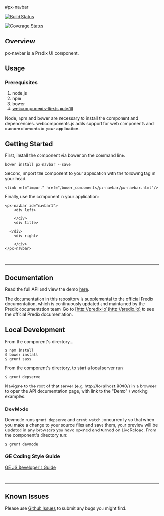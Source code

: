#px-navbar

[![Build Status](https://travis-ci.org/PredixDev/px-navbar.svg?branch=master)](https://travis-ci.org/PredixDev/px-navbar)

[![Coverage Status](https://coveralls.io/repos/github/PredixDev/px-navbar/badge.svg?branch=master)](https://coveralls.io/github/PredixDev/px-navbar?branch=master)

## Overview

px-navbar is a Predix UI component.

## Usage

### Prerequisites
1. node.js
2. npm
3. bower
4. [webcomponents-lite.js polyfill](https://github.com/webcomponents/webcomponentsjs)

Node, npm and bower are necessary to install the component and dependencies. webcomponents.js adds support for web components and custom elements to your application.

## Getting Started

First, install the component via bower on the command line.

```
bower install px-navbar --save
```

Second, import the component to your application with the following tag in your head.

```
<link rel="import" href="/bower_components/px-navbar/px-navbar.html"/>
```

Finally, use the component in your application:

```
<px-navbar id="navbar1">
	<div left>

	</div>
	<div title>

  </div>
	<div right>

	</div>
</px-navbar>
```

<br />
<hr />

## Documentation

Read the full API and view the demo [here](https://predixdev.github.io/px-navbar).

The documentation in this repository is supplemental to the official Predix documentation, which is continuously updated and maintained by the Predix documentation team. Go to [http://predix.io](http://predix.io)  to see the official Predix documentation.


## Local Development

From the component's directory...

```
$ npm install
$ bower install
$ grunt sass
```

From the component's directory, to start a local server run:

```
$ grunt depserve
```

Navigate to the root of that server (e.g. http://localhost:8080/) in a browser to open the API documentation page, with link to the "Demo" / working examples.


### DevMode
Devmode runs `grunt depserve` and `grunt watch` concurrently so that when you make a change to your source files and save them, your preview will be updated in any browsers you have opened and turned on LiveReload.
From the component's directory run:

```
$ grunt devmode
```

### GE Coding Style Guide
[GE JS Developer's Guide](https://github.com/GeneralElectric/javascript)

<br />
<hr />

## Known Issues

Please use [Github Issues](https://github.com/PredixDev/px-navbar/issues) to submit any bugs you might find.
